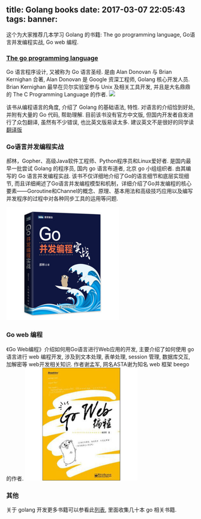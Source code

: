 title: Golang books
date: 2017-03-07 22:05:43
tags:
banner:
---
这个为大家推荐几本学习 Golang 的书籍: The go programming language, Go语言并发编程实战, Go web 编程.
<!-- more -->

### [The go programming language](http://www.gopl.io/)

Go 语言程序设计, 又被称为 Go 语言圣经. 是由 Alan Donovan 与 Brian Kernighan 合著, Alan Donovan 是 Google 资深工程师, Golang 核心开发人员. Brian Kernighan 最早在贝尔实验室参与 Unix 及相关工具开发, 并且是大名鼎鼎的 The C Programming Language 的作者.
<img src="http://www.gopl.io/cover.png" width="300"/>

该书从编程语言的角度, 介绍了 Golang 的基础语法, 特性. 对语言的介绍恰到好处, 并附有大量的 Go 代码, 帮助理解. 目前该书没有官方中文版, 但国内开发者自发进行了众包翻译, 虽然有不少错误, 也比英文版易读太多. 建议英文不是很好的同学读[翻译版](https://github.com/golang-china/gopl-zh)


### Go语言并发编程实战

郝林，Gopher、高级Java软件工程师、Python程序员和Linux爱好者. 是国内最早一批尝试 Golang 的程序员, 国内 go 语言布道者, 北京 go 小组组织者. 由其编写的 Go 语言并发编程实战. 该书不仅详细地介绍了Go的语言细节和底层实现细节, 而且详细阐述了Go语言并发编程模型和机制，详细介绍了Go并发编程的核心要素——Goroutine和Channel的概念、原理、基本用法和高级技巧应用以及编写并发程序的过程中对各种同步工具的运用等问题.

<img src="/assets/go-bingfa-biancheng.jpg" width="300" />

### Go web 编程

《Go Web编程》介绍如何用Go语言进行Web应用的开发, 主要介绍了如何使用 go 语言进行 web 编程开发, 涉及到文本处理, 表单处理, session 管理, 数据库交互, 加解密等 web开发相关知识. 作者谢孟军, 网名ASTA谢为知名 web 框架 beego 的作者.
<img src="/assets/go-web-programm.jpg" width="300" />


### 其他

关于 golang 开发更多书籍可以参看此[列表](https://github.com/dariubs/GoBooks), 里面收集几十本 go 相关书籍.
